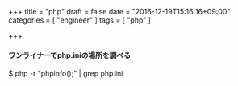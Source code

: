 +++
title = "php"
draft = false
date = "2016-12-19T15:16:16+09:00"
categories = [ "engineer" ]
tags = [ "php" ]

+++

#### ワンライナーでphp.iniの場所を調べる

$ php -r "phpinfo();" | grep php.ini

